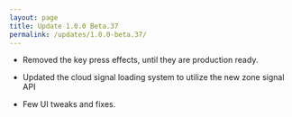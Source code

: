 ```yaml
---
layout: page
title: Update 1.0.0 Beta.37
permalink: /updates/1.0.0-beta.37/
---
```


* Removed the key press effects, until they are production ready.

* Updated the cloud signal loading system to utilize the new zone signal API

* Few UI tweaks and fixes.
